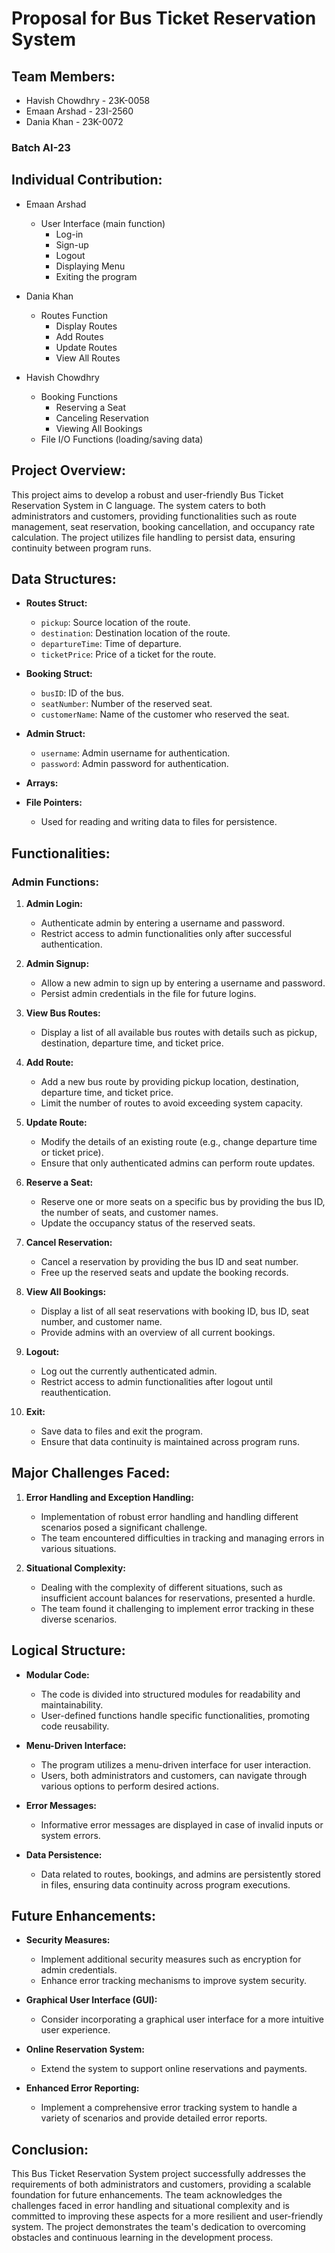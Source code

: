 # Proposal for Bus Ticket Reservation System

## Team Members:
- Havish Chowdhry - 23K-0058 <br> 
- Emaan Arshad    - 23I-2560<br> 
- Dania Khan      - 23K-0072 <br> 
### Batch AI-23
## Individual Contribution:
- Emaan Arshad
  - User Interface (main function)
    -  Log-in
    - Sign-up
    -  Logout
    - Displaying Menu
    -  Exiting the program
    
- Dania Khan
  - Routes Function
    - Display Routes
    - Add Routes
    - Update Routes
    - View All Routes
    
- Havish Chowdhry
  - Booking Functions
     - Reserving a Seat
     - Canceling Reservation
     - Viewing All Bookings
  - File I/O Functions (loading/saving data)







## Project Overview:
This project aims to develop a robust and user-friendly Bus Ticket Reservation System in C language. The system caters to both administrators and customers, providing functionalities such as route management, seat reservation, booking cancellation, and occupancy rate calculation. The project utilizes file handling to persist data, ensuring continuity between program runs.

## Data Structures:

- **Routes Struct:**
  - `pickup`: Source location of the route.
  - `destination`: Destination location of the route.
  - `departureTime`: Time of departure.
  - `ticketPrice`: Price of a ticket for the route.

- **Booking Struct:**
  - `busID`: ID of the bus.
  - `seatNumber`: Number of the reserved seat.
  - `customerName`: Name of the customer who reserved the seat.

- **Admin Struct:**
  - `username`: Admin username for authentication.
  - `password`: Admin password for authentication.

- **Arrays:**


- **File Pointers:**
  - Used for reading and writing data to files for persistence.

## Functionalities:

### Admin Functions:

1. **Admin Login:**
   - Authenticate admin by entering a username and password.
   - Restrict access to admin functionalities only after successful authentication.

2. **Admin Signup:**
   - Allow a new admin to sign up by entering a username and password.
   - Persist admin credentials in the file for future logins.

3. **View Bus Routes:**
   - Display a list of all available bus routes with details such as pickup, destination, departure time, and ticket price.

4. **Add Route:**
   - Add a new bus route by providing pickup location, destination, departure time, and ticket price.
   - Limit the number of routes to avoid exceeding system capacity.

5. **Update Route:**
   - Modify the details of an existing route (e.g., change departure time or ticket price).
   - Ensure that only authenticated admins can perform route updates.

6. **Reserve a Seat:**
   - Reserve one or more seats on a specific bus by providing the bus ID, the number of seats, and customer names.
   - Update the occupancy status of the reserved seats.

7. **Cancel Reservation:**
   - Cancel a reservation by providing the bus ID and seat number.
   - Free up the reserved seats and update the booking records.

8. **View All Bookings:**
   - Display a list of all seat reservations with booking ID, bus ID, seat number, and customer name.
   - Provide admins with an overview of all current bookings.

9. **Logout:**
   - Log out the currently authenticated admin.
   - Restrict access to admin functionalities after logout until reauthentication.

10. **Exit:**
    - Save data to files and exit the program.
    - Ensure that data continuity is maintained across program runs.


## Major Challenges Faced:

1. **Error Handling and Exception Handling:**
   - Implementation of robust error handling and handling different scenarios posed a significant challenge.
   - The team encountered difficulties in tracking and managing errors in various situations.

2. **Situational Complexity:**
   - Dealing with the complexity of different situations, such as insufficient account balances for reservations, presented a hurdle.
   - The team found it challenging to implement error tracking in these diverse scenarios.

## Logical Structure:

- **Modular Code:**
  - The code is divided into structured modules for readability and maintainability.
  - User-defined functions handle specific functionalities, promoting code reusability.

- **Menu-Driven Interface:**
  - The program utilizes a menu-driven interface for user interaction.
  - Users, both administrators and customers, can navigate through various options to perform desired actions.

- **Error Messages:**
  - Informative error messages are displayed in case of invalid inputs or system errors.

- **Data Persistence:**
  - Data related to routes, bookings, and admins are persistently stored in files, ensuring data continuity across program executions.

## Future Enhancements:

- **Security Measures:**
  - Implement additional security measures such as encryption for admin credentials.
  - Enhance error tracking mechanisms to improve system security.

- **Graphical User Interface (GUI):**
  - Consider incorporating a graphical user interface for a more intuitive user experience.

- **Online Reservation System:**
  - Extend the system to support online reservations and payments.

- **Enhanced Error Reporting:**
  - Implement a comprehensive error tracking system to handle a variety of scenarios and provide detailed error reports.

## Conclusion:

This Bus Ticket Reservation System project successfully addresses the requirements of both administrators and customers, providing a scalable foundation for future enhancements. The team acknowledges the challenges faced in error handling and situational complexity and is committed to improving these aspects for a more resilient and user-friendly system. The project demonstrates the team's dedication to overcoming obstacles and continuous learning in the development process.
